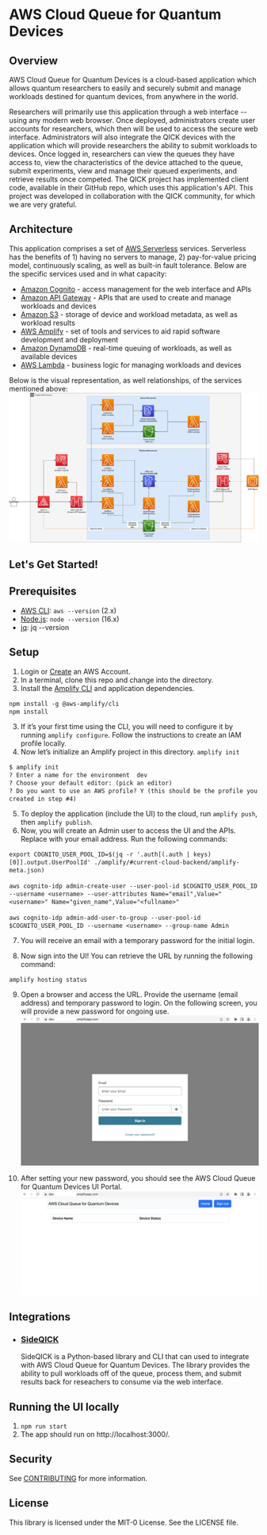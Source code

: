 # AWS Cloud Queue for Quantum Devices

## Overview
AWS Cloud Queue for Quantum Devices is a cloud-based application which allows quantum researchers to easily and securely submit and manage workloads destined for quantum devices, from anywhere in the world. 

Researchers will primarily use this application through a web interface -- using any modern web browser. Once deployed, administrators create user accounts for researchers, which then will be used to access the secure web interface. Administrators will also integrate the QICK devices with the application which will provide researchers the ability to submit workloads to devices. Once logged in, researchers can view the queues they have access to, view the characteristics of the device attached to the queue, submit experiments, view and manage their queued experiments, and retrieve results once competed. The QICK project has implemented client code, available in their GitHub repo, which uses this application's API. This project was developed in collaboration with the QICK community, for which we are very grateful.

## Architecture
This application comprises a set of [AWS Serverless](https://aws.amazon.com/serverless/) services. Serverless has the benefits of 1) having no servers to manage, 2) pay-for-value pricing model, continuously scaling, as well as built-in fault tolerance. Below are the specific services used and in what capacity:

- [Amazon Cognito](https://aws.amazon.com/cognito/) - access management for the web interface and APIs
- [Amazon API Gateway](https://aws.amazon.com/api-gateway/) - APIs that are used to create and manage workloads and devices
- [Amazon S3](https://aws.amazon.com/s3/) - storage of device and workload metadata, as well as workload results
- [AWS Amplify](https://aws.amazon.com/amplify/) - set of tools and services to aid rapid software development and deployment
- [Amazon DynamoDB](https://aws.amazon.com/dynamodb/) - real-time queuing of workloads, as well as available devices
- [AWS Lambda](https://aws.amazon.com/lambda/) - business logic for managing workloads and devices

Below is the visual representation, as well relationships, of the services mentioned above:
![Architecture](./assets/architecture.png)

## Let's Get Started!

## Prerequisites
- [AWS CLI](https://docs.aws.amazon.com/cli/latest/userguide/cli-chap-getting-started.html): `aws --version` (2.x)
- [Node.js](https://nodejs.org/en/download/): `node --version` (16.x)
- [jq](https://stedolan.github.io/jq/): jq --version

## Setup

1. Login or [Create](https://portal.aws.amazon.com/billing/signup?type=enterprise#/start) an AWS Account.
2. In a terminal, clone this repo and change into the directory.
3. Install the [Amplify CLI](https://github.com/aws-amplify/amplify-cli) and application dependencies.
```
npm install -g @aws-amplify/cli
npm install
```
3. If it’s your first time using the CLI, you will need to configure it by running `amplify configure`. Follow the instructions to create an IAM profile locally.
4. Now let’s initialize an Amplify project in this directory. `amplify init`

```
$ amplify init
? Enter a name for the environment  dev
? Choose your default editor: (pick an editor)
? Do you want to use an AWS profile? Y (this should be the profile you created in step #4)
```

5. To deploy the application (include the UI) to the cloud, run `amplify push`, then `amplify publish`.
6. Now, you will create an Admin user to access the UI and the APIs. Replace <username> with your email address. Run the following commands:
```
export COGNITO_USER_POOL_ID=$(jq -r '.auth[(.auth | keys)[0]].output.UserPoolId' ./amplify/#current-cloud-backend/amplify-meta.json)

aws cognito-idp admin-create-user --user-pool-id $COGNITO_USER_POOL_ID --username <username> --user-attributes Name="email",Value="<username>" Name="given_name",Value="<fullname>"

aws cognito-idp admin-add-user-to-group --user-pool-id $COGNITO_USER_POOL_ID --username <username> --group-name Admin

```
7. You will receive an email with a temporary password for the initial login.

8. Now sign into the UI! You can retrieve the URL by running the following command:
```
amplify hosting status
```

9. Open a browser and access the URL. Provide the username (email address) and temporary password to login. On the following screen, you will provide a new password for ongoing use.
![Login](./assets/login.png)

10. After setting your new password, you should see the AWS Cloud Queue for Quantum Devices UI Portal.
![Portal](./assets/portal.png)

## Integrations
- ### [SideQICK](https://github.com/openquantumhardware/qick/tree/main/aws)
    SideQICK is a Python-based library and CLI that can used to integrate with AWS Cloud Queue for Quantum Devices. The library provides the ability to pull workloads off of the queue, process them, and submit results back for reseachers to consume via the web interface.

## Running the UI locally

1. `npm run start`
2. The app should run on http://localhost:3000/.

## Security

See [CONTRIBUTING](CONTRIBUTING.md#security-issue-notifications) for more information.

## License

This library is licensed under the MIT-0 License. See the LICENSE file.
